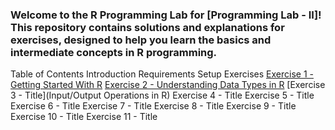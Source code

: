 ### Welcome to the R Programming Lab for [Programming Lab - II]! This repository contains solutions and explanations for exercises, designed to help you learn the basics and intermediate concepts in R programming.

Table of Contents
Introduction
Requirements
Setup
Exercises
[Exercise 1 - Getting Started With R](https://github.com/Code-With-Aagam/R-Programming-LAB/tree/main/Exercise%201)
[Exercise 2 - Understanding Data Types in R](https://github.com/Code-With-Aagam/R-Programming-LAB/tree/main/Exercise%202)
[Exercise 3 - Title](Input/Output Operations in R)
Exercise 4 - Title
Exercise 5 - Title
Exercise 6 - Title
Exercise 7 - Title
Exercise 8 - Title
Exercise 9 - Title
Exercise 10 - Title
Exercise 11 - Title
